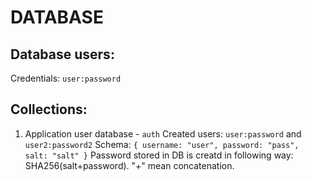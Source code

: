 # DATABASE
## Database users:
Credentials: `user:password`
## Collections:
1. Application user database - `auth`
    Created users:     `user:password` and `user2:password2`
    Schema: `` { username: "user", password: "pass", salt: "salt" } ``
    Password stored in DB is creatd in following way: SHA256(salt+password). "+" mean concatenation.
